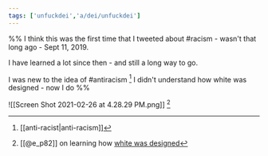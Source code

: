 ```yaml
---
tags: ['unfuckdei','a/dei/unfuckdei']
---
```


%%
I think this was the first time that I tweeted about #racism - wasn't that long ago - Sept 11, 2019. 

I have learned a lot since then - and still a long way to go.

I was new to the idea of #antiracism [^1]
I didn't understand how white was designed - now I do
%%

![[Screen Shot 2021-02-26 at 4.28.29 PM.png]] [^2]

[^1]: [[anti-racist|anti-racism]]
[^2]: [[@e_p82]] on learning how [white was designed](https://twitter.com/e_p82/status/1281109112126832641)